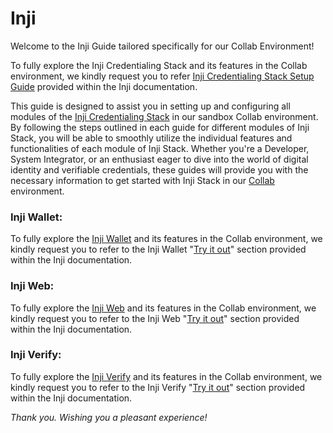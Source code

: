 # Inji

Welcome to the Inji Guide tailored specifically for our Collab Environment!

To fully explore the Inji Credentialing Stack and its features in the Collab environment, we kindly request you to refer [Inji Credentialing Stack Setup Guide](https://docs.mosip.io/inji/readme/try-it-out) provided within the Inji documentation.

This guide is designed to assist you in setting up and configuring all modules of the [Inji Credentialing Stack](https://docs.mosip.io/inji/readme/try-it-out) in our sandbox Collab environment. By following the steps outlined in each guide for different modules of Inji Stack, you will be able to smoothly utilize the individual features and functionalities of each module of Inji Stack. Whether you're a Developer, System Integrator, or an enthusiast eager to dive into the world of digital identity and verifiable credentials, these guides will provide you with the necessary information to get started with Inji Stack in our [Collab](https://collab.mosip.net/) environment.

### Inji Wallet:

To fully explore the [Inji Wallet](https://docs.mosip.io/inji/inji-mobile-wallet/overview) and its features in the Collab environment, we kindly request you to refer to the Inji Wallet "[Try it out](https://docs.mosip.io/inji/inji-mobile-wallet/sandbox-details/inji-setup-guide)" section provided within the Inji documentation.

### Inji Web:

To fully explore the [Inji Web](https://docs.mosip.io/inji/inji-web/overview) and its features in the Collab environment, we kindly request you to refer to the Inji Web "[Try it out](https://docs.mosip.io/inji/inji-web/try-it-out/inji-web-setup-guide)" section provided within the Inji documentation.

### Inji Verify:

To fully explore the [Inji Verify](https://docs.mosip.io/inji/inji-verify/overview) and its features in the Collab environment, we kindly request you to refer to the Inji Verify "[Try it out](https://app.gitbook.com/s/aY8BQ4hdzhSchZV814Ev/inji-verify/releases-1/inji-verify-setup-guide)" section provided within the Inji documentation.

_Thank you. Wishing you a pleasant experience!_



